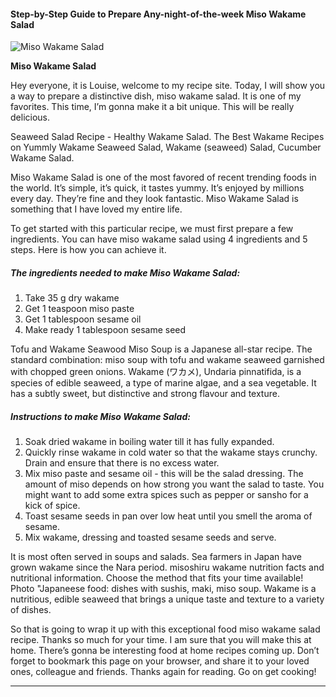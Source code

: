             

#### Step-by-Step Guide to Prepare Any-night-of-the-week Miso Wakame Salad

![Miso Wakame Salad](https://img-global.cpcdn.com/recipes/1ab7034ad4ff93e9/751x532cq70/miso-wakame-salad-recipe-main-photo.jpg)

**Miso Wakame Salad**

Hey everyone, it is Louise, welcome to my recipe site. Today, I will show you a way to prepare a distinctive dish, miso wakame salad. It is one of my favorites. This time, I’m gonna make it a bit unique. This will be really delicious.

Seaweed Salad Recipe - Healthy Wakame Salad. The Best Wakame Recipes on Yummly Wakame Seaweed Salad, Wakame (seaweed) Salad, Cucumber Wakame Salad.

Miso Wakame Salad is one of the most favored of recent trending foods in the world. It’s simple, it’s quick, it tastes yummy. It’s enjoyed by millions every day. They’re fine and they look fantastic. Miso Wakame Salad is something that I have loved my entire life.

To get started with this particular recipe, we must first prepare a few ingredients. You can have miso wakame salad using 4 ingredients and 5 steps. Here is how you can achieve it.

##### The ingredients needed to make Miso Wakame Salad:

1.  Take 35 g dry wakame
2.  Get 1 teaspoon miso paste
3.  Get 1 tablespoon sesame oil
4.  Make ready 1 tablespoon sesame seed

Tofu and Wakame Seawood Miso Soup is a Japanese all-star recipe. The standard combination: miso soup with tofu and wakame seaweed garnished with chopped green onions. Wakame (ワカメ), Undaria pinnatifida, is a species of edible seaweed, a type of marine algae, and a sea vegetable. It has a subtly sweet, but distinctive and strong flavour and texture.

##### Instructions to make Miso Wakame Salad:

1.  Soak dried wakame in boiling water till it has fully expanded.
2.  Quickly rinse wakame in cold water so that the wakame stays crunchy. Drain and ensure that there is no excess water.
3.  Mix miso paste and sesame oil - this will be the salad dressing. The amount of miso depends on how strong you want the salad to taste. You might want to add some extra spices such as pepper or sansho for a kick of spice.
4.  Toast sesame seeds in pan over low heat until you smell the aroma of sesame.
5.  Mix wakame, dressing and toasted sesame seeds and serve.

It is most often served in soups and salads. Sea farmers in Japan have grown wakame since the Nara period. misoshiru wakame nutrition facts and nutritional information. Choose the method that fits your time available! Photo "Japaneese food: dishes with sushis, maki, miso soup. Wakame is a nutritious, edible seaweed that brings a unique taste and texture to a variety of dishes.

So that is going to wrap it up with this exceptional food miso wakame salad recipe. Thanks so much for your time. I am sure that you will make this at home. There’s gonna be interesting food at home recipes coming up. Don’t forget to bookmark this page on your browser, and share it to your loved ones, colleague and friends. Thanks again for reading. Go on get cooking!

* * *